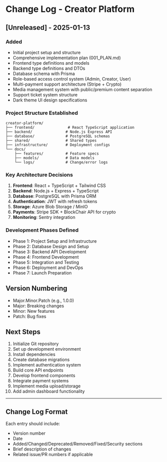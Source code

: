 # Change Log - Creator Platform

## [Unreleased] - 2025-01-13

### Added
- Initial project setup and structure
- Comprehensive implementation plan (001_PLAN.md)
- Frontend type definitions and models
- Backend type definitions and DTOs
- Database schema with Prisma
- Role-based access control system (Admin, Creator, User)
- Multi-payment support architecture (Stripe + Crypto)
- Media management system with public/premium content separation
- Support ticket system structure
- Dark theme UI design specifications

### Project Structure Established
```
creator-platform/
├── frontend/               # React TypeScript application
├── backend/               # Node.js Express API
├── database/              # PostgreSQL schemas
├── shared/                # Shared types
├── infrastructure/        # Deployment configs
└── docs/
    ├── features/          # Feature specs
    ├── models/            # Data models
    └── logs/              # Change/error logs
```

### Key Architecture Decisions
1. **Frontend**: React + TypeScript + Tailwind CSS
2. **Backend**: Node.js + Express + TypeScript
3. **Database**: PostgreSQL with Prisma ORM
4. **Authentication**: JWT with refresh tokens
5. **Storage**: Azure Blob Storage / MinIO
6. **Payments**: Stripe SDK + BlockChair API for crypto
7. **Monitoring**: Sentry integration

### Development Phases Defined
- Phase 1: Project Setup and Infrastructure
- Phase 2: Database Design and Setup
- Phase 3: Backend API Development
- Phase 4: Frontend Development
- Phase 5: Integration and Testing
- Phase 6: Deployment and DevOps
- Phase 7: Launch Preparation

## Version Numbering
- Major.Minor.Patch (e.g., 1.0.0)
- Major: Breaking changes
- Minor: New features
- Patch: Bug fixes

## Next Steps
1. Initialize Git repository
2. Set up development environment
3. Install dependencies
4. Create database migrations
5. Implement authentication system
6. Build core API endpoints
7. Develop frontend components
8. Integrate payment systems
9. Implement media upload/storage
10. Add admin dashboard functionality

---

## Change Log Format
Each entry should include:
- Version number
- Date
- Added/Changed/Deprecated/Removed/Fixed/Security sections
- Brief description of changes
- Related issue/PR numbers if applicable
